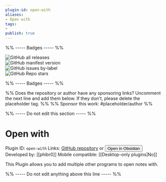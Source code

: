 ```yaml
---
plugin-id: open-with
aliases:
- Open with
tags: 
- 
publish: true
---
```


%% ----- Badges ----- %%

![GitHub all releases](https://img.shields.io/github/downloads/phibr0/obsidian-open-with/total?color=573E7A&logo=github&style=for-the-badge)   
![GitHub manifest version](https://img.shields.io/github/manifest-json/v/phibr0/obsidian-open-with?color=573E7A&logo=github&style=for-the-badge)   
![GitHub issues by-label](https://img.shields.io/github/issues/phibr0/obsidian-open-with/help%20wanted?color=573E7A&logo=github&style=for-the-badge)   
![GitHub Repo stars](https://img.shields.io/github/stars/phibr0/obsidian-open-with?color=573E7A&logo=github&style=for-the-badge)

%% ----- Badges ----- %%

%% Does the repository or author have any sponsoring links? Uncomment the next line and add them below. If they don't, please delete the placeholder tag. %%
%% Sponsor this work: #placeholder/author %%

%% ----- Do not edit this section ----- %%

# Open with

Plugin ID: `open-with`
Links: [GitHub repository](https://github.com/phibr0/obsidian-open-with) or [<button id=HH>Open in Obsidian</button>](obsidian://goto-plugin?id=open-with)
Developed by: [[phibr0]]
Mobile compatible: [[Desktop-only plugins|No]]

This Plugin allows you to add multiple other programs to open notes with.

%% ----- Do not edit anything above this line ----- %% 
